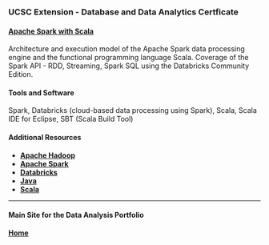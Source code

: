 ### UCSC Extension - Database and Data Analytics Certficate

#### [Apache Spark with Scala](https://dduril.github.io/ucscx-data-analytics/spark-with-scala/)

Architecture and execution model of the Apache Spark data processing engine and the functional programming language Scala. Coverage of the Spark API - RDD, Streaming, Spark SQL using the Databricks Community Edition.

#### Tools and Software

Spark, Databricks (cloud-based data processing using Spark), Scala, Scala IDE for Eclipse, SBT (Scala Build Tool)

#### Additional Resources

- **[Apache Hadoop](http://hadoop.apache.org/)**
- **[Apache Spark](http://spark.apache.org/)**
- **[Databricks](https://databricks.com/)**
- **[Java](https://www.oracle.com/java/index.html)**
- **[Scala](https://www.scala-lang.org/)**

---

#### Main Site for the Data Analysis Portfolio

**[Home](https://dduril.github.io/ucscx-data-analytics/)**